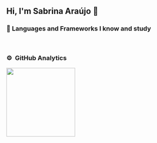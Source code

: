 ## Hi, I'm Sabrina Araújo 👋

### 🌱 Languages and Frameworks I know and study

<p align="left">
    <img src="https://img.shields.io/badge/Python-ff2f8e?style=flat&logo=python&logoColor=white" alt="">
    <img src="https://img.shields.io/badge/C-f3872f?style=flat&logo=c&logoColor=white" alt="">
    <img src="https://img.shields.io/badge/C%2B%2B-ffd900?style=flat&logo=c%2B%2B&logoColor=white" alt="">  
    <img src="https://img.shields.io/badge/HTML5-66df48?style=flat&logo=html5&logoColor=white" alt="">
    <img src="https://img.shields.io/badge/Java-6a77dd?style=flat&logo=openjdk&logoColor=white" alt="">
    <img src="https://img.shields.io/badge/CSS-4c408e?style=flat&logo=css3&logoColor=white" alt="">
    <img src="https://img.shields.io/badge/MySQL-9803ce?style=flat&logo=mysql&logoColor=white" alt="">
    <img src="https://img.shields.io/badge/Docker-8e008e?style=flat&logo=docker&logoColor=white" alt=""> 
</p>

### ⚙️ &nbsp;GitHub Analytics

<p align="left">
<a href="https://github.com/sabrizzs">  
  <img height="180em" src="https://github-readme-stats-eight-theta.vercel.app/api/top-langs/?username=sabrizzs&layout=compact&langs_count=8&theme=algolia"/>
</a>
</p>

<!--
**sabrizzs/sabrizzs** is a ✨ _special_ ✨ repository because its `README.md` (this file) appears on your GitHub profile.

Here are some ideas to get you started:

- 🔭 I’m currently working on ...
- 🌱 I’m currently learning ...
- 👯 I’m looking to collaborate on ...
- 🤔 I’m looking for help with ...
- 💬 Ask me about ...
- 📫 How to reach me: ...
- 😄 Pronouns: ...
- ⚡ Fun fact: ...
-->
